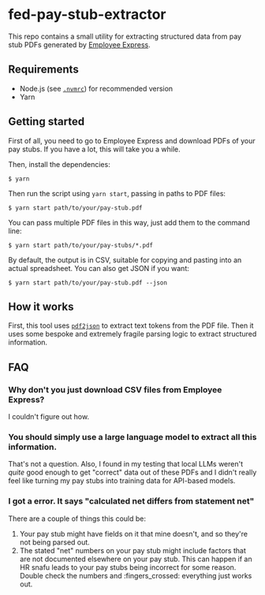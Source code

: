 # fed-pay-stub-extractor

This repo contains a small utility for extracting structured data from pay stub PDFs generated by [Employee Express](https://www.employeeexpress.gov/).

## Requirements

* Node.js (see [`.nvmrc`](./nvmrc)) for recommended version
* Yarn

## Getting started

First of all, you need to go to Employee Express and download PDFs of your pay stubs. If you have a lot, this will take you a while.

Then, install the dependencies:

```shell
$ yarn
```

Then run the script using `yarn start`, passing in paths to PDF files:

```shell
$ yarn start path/to/your/pay-stub.pdf
```

You can pass multiple PDF files in this way, just add them to the command line:

```shell
$ yarn start path/to/your/pay-stubs/*.pdf
```

By default, the output is in CSV, suitable for copying and pasting into an actual spreadsheet. You can also get JSON if you want:

```shell
$ yarn start path/to/your/pay-stub.pdf --json
```

## How it works

First, this tool uses [`pdf2json`](https://github.com/modesty/pdf2json) to extract text tokens from the PDF file. Then it uses some bespoke and extremely fragile parsing logic to extract structured information.

## FAQ

### Why don't you just download CSV files from Employee Express?

I couldn't figure out how.

### You should simply use a large language model to extract all this information.

That's not a question. Also, I found in my testing that local LLMs weren't _quite_ good enough to get "correct" data out of these PDFs and I didn't really feel like turning my pay stubs into training data for API-based models.

### I got a error. It says "calculated net differs from statement net"

There are a couple of things this could be:

1. Your pay stub might have fields on it that mine doesn't, and so they're not being parsed out.
2. The stated "net" numbers on your pay stub might include factors that are not documented elsewhere on your pay stub. This can happen if an HR snafu leads to your pay stubs being incorrect for some reason.  Double check the numbers and :fingers_crossed: everything just works out.
